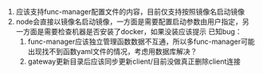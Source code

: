 
1. 应该支持func-manager配置文件的内容，目前仅支持按照镜像名启动镜像
2. node会直接以镜像名启动镜像，一方面是需要配置启动参数由用户指定，另一方面是需要检查机器是否安装了docker，如果没装应该提示
已知bug：
    1. func-manager应该独立管理函数数据不互通，所以多func-manager可能出现找不到函数yaml文件的情况，考虑用数据库解决？
    2. gateway更新目录后应该同步更新client/目前没做真正删除client连接
